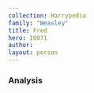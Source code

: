 ```yaml
---
collection: Harrypedia
family: "Weasley"
title: Fred
hero: I0071
author:
layout: person
---
```


### Analysis
